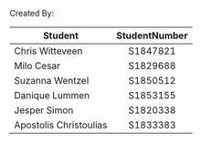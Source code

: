 Created By:

| Student                | StudentNumber 
| --------------         |:-------------:      
| Chris Witteveen        | S1847821
| Milo Cesar             | S1829688    
| Suzanna Wentzel        | S1850512
| Danique Lummen         | S1853155
| Jesper Simon           | S1820338
| Apostolis Christoulias | S1833383